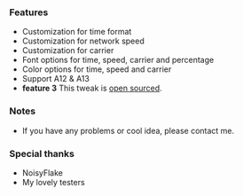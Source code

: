 ### Features
* Customization for time format  
* Customization for network speed
* Customization for carrier
* Font options for time, speed, carrier and percentage
* Color options for time, speed and carrier
* Support A12 & A13
* **feature 3** This tweak is [open sourced](https://janedut.github.io).

### Notes
* If you have any problems or cool idea, please contact me. 

### Special thanks
* NoisyFlake
* My lovely testers

